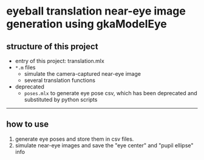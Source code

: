# eyeball translation near-eye image generation using gkaModelEye

## structure of this project

- entry of this project: translation.mlx
- `*.m` files
  - simulate the camera-captured near-eye image
  - several translation functions
- deprecated
  - `poses.mlx` to generate eye pose csv, which has been deprecated and substituted by python scripts

---

## how to use


1. generate eye poses and store them in csv files.
2. simulate near-eye images and save the "eye center" and "pupil ellipse" info

